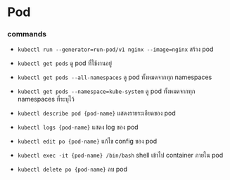 # Pod

### commands

* `kubectl run --generator=run-pod/v1 nginx --image=nginx` สร้าง pod

* `kubectl get pods` ดู pod ที่ใช้งานอยู่

* `kubectl get pods --all-namespaces` ดู pod ทั้งหมดจากทุก namespaces

* `kubectl get pods --namespace=kube-system` ดู pod ทั้งหมดจากทุก namespaces ที่ระบุไว้

* `kubectl describe pod {pod-name}` แสดงรายระเอียดของ pod

* `kubectl logs {pod-name}` แสดง log ของ pod

* `kubectl edit po {pod-name}` แก้ไข config ของ pod

* `kubectl exec -it {pod-name} /bin/bash` shell เข้าไป container ภายใน pod

* `kubectl delete po {pod-name}` ลบ pod
